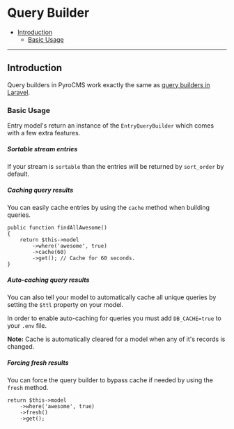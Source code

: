 # Query Builder

- [Introduction](#introduction)
    - [Basic Usage](#basic-usage)

<hr>

<a name="introduction"></a>
## Introduction

Query builders in PyroCMS work exactly the same as [query builders in Laravel](https://laravel.com/docs/5.1/controllers).

<a name="basic-usage"></a>
### Basic Usage

Entry model's return an instance of the `EntryQueryBuilder` which comes with a few extra features.

##### Sortable stream entries

If your stream is `sortable` than the entries will be returned by `sort_order` by default.

##### Caching query results

You can easily cache entries by using the `cache` method when building queries.

    public function findAllAwesome()
    {
        return $this->model
            ->where('awesome', true)
            ->cache(60)
            ->get(); // Cache for 60 seconds.
    }

##### Auto-caching query results

You can also tell your model to automatically cache all unique queries by setting the `$ttl` property on your model.

In order to enable auto-caching for queries you must add `DB_CACHE=true` to your `.env` file.

<div class="alert alert-info">
<strong>Note:</strong> Cache is automatically cleared for a model when any of it's records is changed. 
</div>

##### Forcing fresh results

You can force the query builder to bypass cache if needed by using the `fresh` method.

    return $this->model
        ->where('awesome', true)
        ->fresh()
        ->get();
